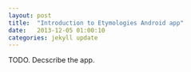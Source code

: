 ```yaml
---
layout: post
title:  "Introduction to Etymologies Android app"
date:   2013-12-05 01:00:10
categories: jekyll update
---
```


TODO. Decscribe the app.

